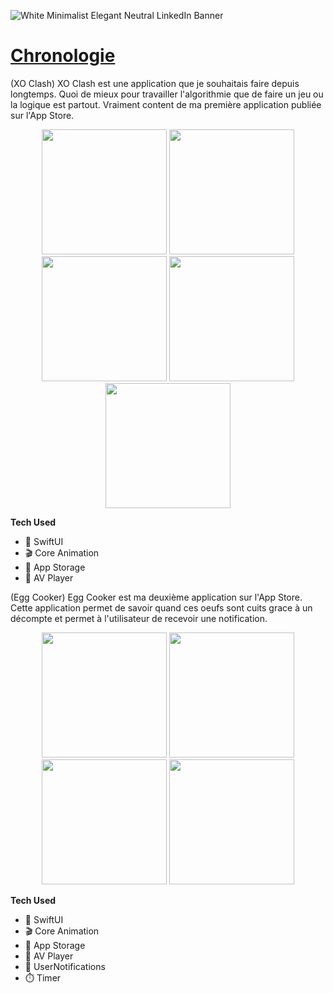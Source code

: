 ![White Minimalist Elegant Neutral LinkedIn Banner](https://github.com/developeroliver/iOS-Developer-Portfolio/assets/92441827/647177b6-c4a7-4a82-9e91-c47a9ba95e98) 

# [Chronologie](https://apps.apple.com/us/app/clockology/id1456386228)

(XO Clash)
XO Clash est une application que je souhaitais faire depuis longtemps. Quoi de mieux pour travailler l'algorithmie que de faire un jeu ou la logique est partout.
Vraiment content de ma première application publiée sur l'App Store.

<p align="center">
<img src="https://github.com/developeroliver/iOS-Developer-Portfolio/assets/92441827/d79c5eae-b698-4b45-a9fc-29c4c6f786bc", width="200"/>
<img src="https://github.com/developeroliver/iOS-Developer-Portfolio/assets/92441827/1ef7b51f-8e1a-40cf-85d3-d55d48a9c179", width="200"/>
<img src="https://github.com/developeroliver/iOS-Developer-Portfolio/assets/92441827/68bcc862-1176-4c0f-98ed-fbfc3f80449a", width="200"/>
<img src="https://github.com/developeroliver/iOS-Developer-Portfolio/assets/92441827/f97c4bd4-4e2b-4624-a8d5-a634cc587486", width="200"/>
<img src="https://github.com/developeroliver/iOS-Developer-Portfolio/assets/92441827/77beba42-f8f6-4d28-a4df-5fbd7c96eb97", width="200"/>
</p>

**Tech Used**
- 🎨 SwiftUI
- 🎬 Core Animation
- 💾 App Storage
- 🎵 AV Player
  
(Egg Cooker)
Egg Cooker est ma deuxième application sur l'App Store. Cette application permet de savoir quand ces oeufs sont cuits grace à un décompte et permet à l'utilisateur de recevoir une notification.

<p align="center">
<img src="https://github.com/developeroliver/iOS-Developer-Portfolio/assets/92441827/0e9603a3-979b-45eb-822a-fdc8c4d6dc6b", width="200"/>
<img src="https://github.com/developeroliver/iOS-Developer-Portfolio/assets/92441827/ddd37b04-ab29-42b4-adfb-7d6734e4391f", width="200"/>
<img src="https://github.com/developeroliver/iOS-Developer-Portfolio/assets/92441827/fb124a17-80c2-4d87-bf75-4c1178a73bc1", width="200"/>
<img src="https://github.com/developeroliver/iOS-Developer-Portfolio/assets/92441827/b32875b0-82d4-4a09-83c3-78ba3a41f0eb", width="200"/>
</p>

**Tech Used**
- 🎨 SwiftUI
- 🎬 Core Animation
- 💾 App Storage
- 🎵 AV Player
- 🔔 UserNotifications
- ⏱️ Timer
  
